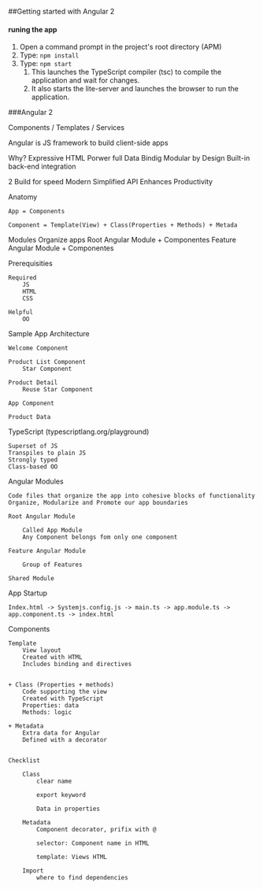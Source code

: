 ##Getting started with Angular 2

#### runing the app
1. Open a command prompt in the project's root directory (APM)
2. Type: ```npm install ```
3. Type: ```npm start ```
    1. This launches the TypeScript compiler (tsc) to compile the application and wait for changes.
    2. It also starts the lite-server and launches the browser to run the application.  


###Angular 2

Components / Templates / Services

Angular is
    JS framework to build client-side apps

Why?
    Expressive HTML
    Porwer full Data Bindig
    Modular by Design
    Built-in back-end integration

2
    Build for speed
    Modern
    Simplified API
    Enhances Productivity

Anatomy

    App = Components

    Component = Template(View) + Class(Properties + Methods) + Metada 

Modules
    Organize apps
        Root Angular Module + Componentes
        Feature Angular Module + Componentes


Prerequisities

    Required
        JS
        HTML
        CSS

    Helpful
        OO


Sample App Architecture

    Welcome Component

    Product List Component
        Star Component

    Product Detail
        Reuse Star Component

    App Component
    
    Product Data    


TypeScript (typescriptlang.org/playground)

    Superset of JS
    Transpiles to plain JS
    Strongly typed
    Class-based OO



Angular Modules

    Code files that organize the app into cohesive blocks of functionality
    Organize, Modularize and Promote our app boundaries

    Root Angular Module

        Called App Module
        Any Component belongs fom only one component

    Feature Angular Module

        Group of Features

    Shared Module

App Startup

    Index.html -> Systemjs.config.js -> main.ts -> app.module.ts -> app.component.ts -> index.html


Components

    Template 
        View layout 
        Created with HTML
        Includes binding and directives


    + Class (Properties + methods)
        Code supporting the view
        Created with TypeScript
        Properties: data
        Methods: logic

    + Metadata
        Extra data for Angular
        Defined with a decorator


    Checklist

        Class
            clear name

            export keyword

            Data in properties

        Metadata
            Component decorator, prifix with @

            selector: Component name in HTML

            template: Views HTML

        Import
            where to find dependencies  












